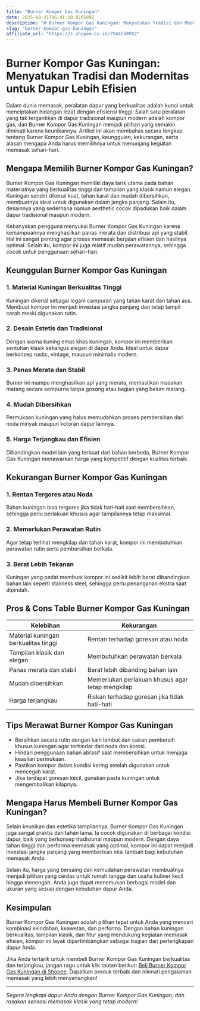 ```yaml
---
title: "Burner Kompor Gas Kuningan"
date: 2025-08-31T06:41:10.070589Z
description: "# Burner Kompor Gas Kuningan: Menyatukan Tradisi dan Modernitas untuk Dapur Lebih Efisien..."
slug: "burner-kompor-gas-kuningan"
affiliate_url: "https://s.shopee.co.id/7V44C68VX2"
---
```

# Burner Kompor Gas Kuningan: Menyatukan Tradisi dan Modernitas untuk Dapur Lebih Efisien

Dalam dunia memasak, peralatan dapur yang berkualitas adalah kunci untuk menciptakan hidangan lezat dengan efisiensi tinggi. Salah satu peralatan yang tak tergantikan di dapur tradisional maupun modern adalah kompor gas, dan Burner Kompor Gas Kuningan menjadi pilihan yang semakin diminati karena keunikannya. Artikel ini akan membahas secara lengkap tentang Burner Kompor Gas Kuningan, keunggulan, kekurangan, serta alasan mengapa Anda harus memilihnya untuk menunjang kegiatan memasak sehari-hari.

## Mengapa Memilih Burner Kompor Gas Kuningan?

Burner Kompor Gas Kuningan memiliki daya tarik utama pada bahan materialnya yang berkualitas tinggi dan tampilan yang klasik namun elegan. Kuningan sendiri dikenal kuat, tahan karat dan mudah dibersihkan, membuatnya ideal untuk digunakan dalam jangka panjang. Selain itu, desainnya yang sederhana namun aesthetic cocok dipadukan baik dalam dapur tradisional maupun modern.

Kebanyakan pengguna menyukai Burner Kompor Gas Kuningan karena kemampuannya menghasilkan panas merata dan distribusi api yang stabil. Hal ini sangat penting agar proses memasak berjalan efisien dan hasilnya optimal. Selain itu, kompor ini juga relatif mudah perawatannya, sehingga cocok untuk penggunaan sehari-hari.

## Keunggulan Burner Kompor Gas Kuningan

### 1. Material Kuningan Berkualitas Tinggi
Kuningan dikenal sebagai logam campuran yang tahan karat dan tahan aus. Membuat kompor ini menjadi investasi jangka panjang dan tetap tampil cerah meski digunakan rutin.

### 2. Desain Estetis dan Tradisional
Dengan warna kuning emas khas kuningan, kompor ini memberikan sentuhan klasik sekaligus elegan di dapur Anda. Ideal untuk dapur berkonsep rustic, vintage, maupun minimalis modern.

### 3. Panas Merata dan Stabil
Burner ini mampu menghasilkan api yang merata, memastikan masakan matang secara sempurna tanpa gosong atau bagian yang belum matang.

### 4. Mudah Dibersihkan
Permukaan kuningan yang halus memudahkan proses pembersihan dari noda minyak maupun kotoran dapur lainnya.

### 5. Harga Terjangkau dan Efisien
Dibandingkan model lain yang terbuat dari bahan berbeda, Burner Kompor Gas Kuningan menawarkan harga yang kompetitif dengan kualitas terbaik.

## Kekurangan Burner Kompor Gas Kuningan

### 1. Rentan Tergores atau Noda
Bahan kuningan bisa tergores jika tidak hati-hati saat membersihkan, sehingga perlu perlakuan khusus agar tampilannya tetap maksimal.

### 2. Memerlukan Perawatan Rutin
Agar tetap terlihat mengkilap dan tahan karat, kompor ini membutuhkan perawatan rutin serta pembersihan berkala.

### 3. Berat Lebih Tekanan
Kuningan yang padat membuat kompor ini sedikit lebih berat dibandingkan bahan lain seperti stainless steel, sehingga perlu penanganan ekstra saat dipindah.

## Pros & Cons Table Burner Kompor Gas Kuningan

| Kelebihan                        | Kekurangan                         |
|----------------------------------|-----------------------------------|
| Material kuningan berkualitas tinggi | Rentan terhadap goresan atau noda |
| Tampilan klasik dan elegan     | Membutuhkan perawatan berkala   |
| Panas merata dan stabil        | Berat lebih dibanding bahan lain |
| Mudah dibersihkan              | Memerlukan perlakuan khusus agar tetap mengkilap |
| Harga terjangkau               | Riskan terhadap goresan jika tidak hati-hati|

## Tips Merawat Burner Kompor Gas Kuningan

- Bersihkan secara rutin dengan kain lembut dan cairan pembersih khusus kuningan agar terhindar dari noda dan korosi.
- Hindari penggunaan bahan abrasif saat membersihkan untuk menjaga keaslian permukaan.
- Pastikan kompor dalam kondisi kering setelah digunakan untuk mencegah karat.
- Jika terdapat goresan kecil, gunakan pasta kuningan untuk mengembalikan kilapnya.

## Mengapa Harus Membeli Burner Kompor Gas Kuningan?

Selain keunikan dan estetika tampilannya, Burner Kompor Gas Kuningan juga sangat praktis dan tahan lama. Ia cocok digunakan di berbagai kondisi dapur, baik yang berkonsep tradisional maupun modern. Dengan daya tahan tinggi dan performa memasak yang optimal, kompor ini dapat menjadi investasi jangka panjang yang memberikan nilai tambah bagi kebutuhan memasak Anda.

Selain itu, harga yang bersaing dan kemudahan perawatan membuatnya menjadi pilihan yang cerdas untuk rumah tangga dan usaha kuliner kecil hingga menengah. Anda juga dapat menemukan berbagai model dan ukuran yang sesuai dengan kebutuhan dapur Anda.

## Kesimpulan

Burner Kompor Gas Kuningan adalah pilihan tepat untuk Anda yang mencari kombinasi keindahan, keawetan, dan performa. Dengan bahan kuningan berkualitas, tampilan klasik, dan fitur yang mendukung kegiatan memasak efisien, kompor ini layak dipertimbangkan sebagai bagian dari perlengkapan dapur Anda.

Jika Anda tertarik untuk membeli Burner Kompor Gas Kuningan berkualitas dan terjangkau, jangan ragu untuk klik tautan berikut: [Beli Burner Kompor Gas Kuningan di Shopee](https://s.shopee.co.id/7V44C68VX2). Dapatkan produk terbaik dan nikmati pengalaman memasak yang lebih menyenangkan!

---

*Segera lengkapi dapur Anda dengan Burner Kompor Gas Kuningan, dan rasakan sensasi memasak klasik yang tetap modern!*